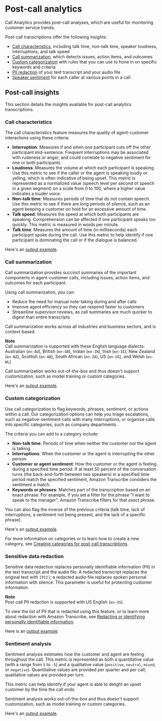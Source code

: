 # Post\-call analytics<a name="call-analytics-batch"></a>

Call Analytics provides post\-call analyses, which are useful for monitoring customer service trends\. 

Post\-call transcriptions offer the following insights:
+ [Call characteristics](#tca-characteristics-batch), including talk time, non\-talk time, speaker loudness, interruptions, and talk speed
+ [Call summarization](#tca-summarization-batch), which detects issues, action items, and outcomes
+ [Custom categorization](#tca-categorization-batch) with rules that you can use to hone in on specific keywords and criteria
+ [PII redaction](#tca-pii-redact-batch) of your text transcript and your audio file
+ [Speaker sentiment](#tca-sentiment-batch) for each caller at various points in a call

## Post\-call insights<a name="call-analytics-insights-batch"></a>

This section details the insights available for post\-call analytics transcriptions\.

### Call characteristics<a name="tca-characteristics-batch"></a>

The call characteristics feature measures the quality of agent\-customer interactions using these criteria:
+ **Interruption**: Measures if and when one participant cuts off the other participant mid\-sentence\. Frequent interruptions may be associated with rudeness or anger, and could correlate to negative sentiment for one or both participants\.
+ **Loudness**: Measures the volume at which each participant is speaking\. Use this metric to see if the caller or the agent is speaking loudly or yelling, which is often indicative of being upset\. This metric is represented as a normalized value \(speech level per second of speech in a given segment\) on a scale from 0 to 100, where a higher value indicates a louder voice\.
+ **Non\-talk time**: Measures periods of time that do not contain speech\. Use this metric to see if there are long periods of silence, such as an agent keeping a customer on hold for an excessive amount of time\.
+ **Talk speed**: Measures the speed at which both participants are speaking\. Comprehension can be affected if one participant speaks too quickly\. This metric is measured in words per minute\.
+ **Talk time**: Measures the amount of time \(in milliseconds\) each participant spoke during the call\. Use this metric to help identify if one participant is dominating the call or if the dialogue is balanced\.

Here's an [output example](tca-output-batch.md#tca-output-characteristics-batch)\.

### Call summarization<a name="tca-summarization-batch"></a>

Call summarization provides succinct summaries of the important components in agent\-customer calls, including issues, action items, and outcomes for each participant\.

Using call summarization, you can:
+ Reduce the need for manual note\-taking during and after calls
+ Improve agent efficiency so they can respond faster to customers
+ Streamline supervisor reviews, as call summaries are much quicker to digest than entire transcripts

Call summarization works across all industries and business sectors, and is context\-based\.

**Note**  
Call summarization is supported with these English language dialects: Australian \(`en-AU`\), British \(`en-GB`\), Indian \(`en-IN`\), Irish \(`en-IE`\), New Zealand \(`en-NZ`\), Scottish \(`en-AB`\), South African \(`en-ZA`\), US \(`en-US`\), and Welsh \(`en-WL`\)\.

Call summarization works out\-of\-the\-box and thus doesn't support customization, such as model training or custom categories\.

Here's an [output example](tca-output-batch.md#tca-output-summarization-batch)\.

### Custom categorization<a name="tca-categorization-batch"></a>

Use call categorization to flag keywords, phrases, sentiment, or actions within a call\. Our categorization options can help you triage escalations, such as negative\-sentiment calls with many interruptions, or organize calls into specific categories, such as company departments\.

The criteria you can add to a category include:
+ **Non\-talk time**: Periods of time when neither the customer nor the agent is talking\.
+ **Interruptions**: When the customer or the agent is interrupting the other person\.
+ **Customer or agent sentiment**: How the customer or the agent is feeling during a specified time period\. If at least 50 percent of the conversation turns \(the back\-and\-forth between two speakers\) in a specified time period match the specified sentiment, Amazon Transcribe considers the sentiment a match\.
+ **Keywords or phrases**: Matches part of the transcription based on an exact phrase\. For example, if you set a filter for the phrase "I want to speak to the manager", Amazon Transcribe filters for that *exact* phrase\.

You can also flag the inverse of the previous criteria \(talk time, lack of interruptions, a sentiment not being present, and the lack of a specific phrase\)\.

Here's an [output example](tca-output-batch.md#tca-output-categorization-batch)\.

For more information on categories or to learn how to create a new category, see [Creating categories for post\-call transcriptions](tca-categories-batch.md)\.

### Sensitive data redaction<a name="tca-pii-redact-batch"></a>

Sensitive data redaction replaces personally identifiable information \(PII\) in the text transcript and the audio file\. A redacted transcript replaces the original text with `[PII]`; a redacted audio file replaces spoken personal information with silence\. This parameter is useful for protecting customer information\.

**Note**  
Post\-call PII redaction is supported with US English \(`en-US`\)\.

To view the list of PII that is redacted using this feature, or to learn more about redaction with Amazon Transcribe, see [Redacting or identifying personally identifiable information](pii-redaction.md)\.

Here is an [output example](tca-output-batch.md#tca-output-pii-redact-batch)\.

### Sentiment analysis<a name="tca-sentiment-batch"></a>

Sentiment analysis estimates how the customer and agent are feeling throughout the call\. This metric is represented as both a quantitative value \(with a range from `5` to `-5`\) and a qualitative value \(`positive`, `neutral`, `mixed`, or `negative`\)\. Quantitative values are provided per quarter and per call; qualitative values are provided per turn\.

This metric can help identify if your agent is able to delight an upset customer by the time the call ends\.

Sentiment analysis works out\-of\-the\-box and thus doesn't support customization, such as model training or custom categories\.

Here's an [output example](tca-output-batch.md#tca-output-sentiment-batch)\.